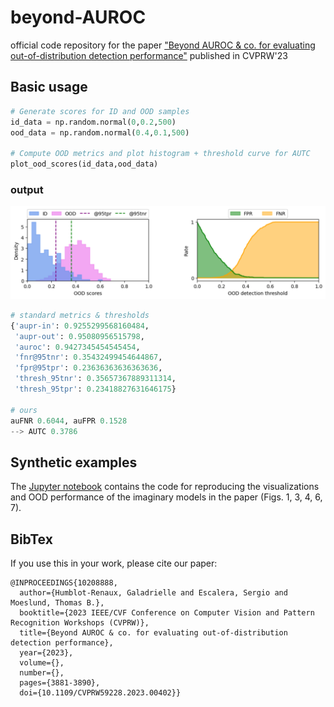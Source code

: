 # beyond-AUROC
official code repository for the paper ["Beyond AUROC &amp; co. for evaluating out-of-distribution detection performance"](https://openaccess.thecvf.com/content/CVPR2023W/SAIAD/papers/Humblot-Renaux_Beyond_AUROC__Co._for_Evaluating_Out-of-Distribution_Detection_Performance_CVPRW_2023_paper.pdf) published in CVPRW'23

## Basic usage

```python
# Generate scores for ID and OOD samples
id_data = np.random.normal(0,0.2,500)
ood_data = np.random.normal(0.4,0.1,500)

# Compute OOD metrics and plot histogram + threshold curve for AUTC
plot_ood_scores(id_data,ood_data)
```
### output
![Normalized histogram of OOD scores (left), FNR / FPR vs. threshold curves (right)](example_plots.png)

```python
# standard metrics & thresholds
{'aupr-in': 0.9255299568160484,
 'aupr-out': 0.95080956515798,
 'auroc': 0.9427345454545454,
 'fnr@95tnr': 0.35432499454644867,
 'fpr@95tpr': 0.23636363636363636,
 'thresh_95tnr': 0.35657367889311314,
 'thresh_95tpr': 0.23418827631646175}
 
# ours
auFNR 0.6044, auFPR 0.1528
--> AUTC 0.3786
```

## Synthetic examples

The [Jupyter notebook](./imaginary%20models.ipynb) contains the code for reproducing the visualizations and OOD performance of the imaginary models in the paper (Figs. 1, 3, 4, 6, 7).

## BibTex

If you use this in your work, please cite our paper:

```
@INPROCEEDINGS{10208888,
  author={Humblot-Renaux, Galadrielle and Escalera, Sergio and Moeslund, Thomas B.},
  booktitle={2023 IEEE/CVF Conference on Computer Vision and Pattern Recognition Workshops (CVPRW)}, 
  title={Beyond AUROC & co. for evaluating out-of-distribution detection performance}, 
  year={2023},
  volume={},
  number={},
  pages={3881-3890},
  doi={10.1109/CVPRW59228.2023.00402}}
```
